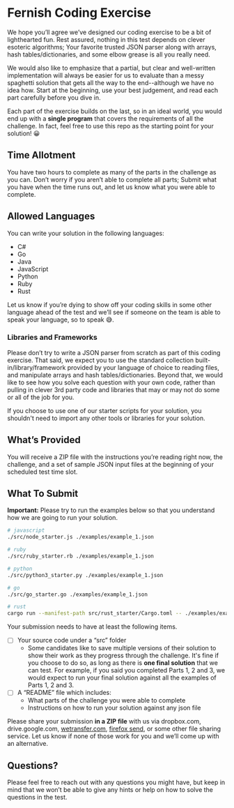 # Fernish Coding Exercise

We hope you’ll agree we’ve designed our coding exercise to be a bit of lighthearted fun. Rest assured, nothing in this test depends on clever esoteric algorithms; Your favorite trusted JSON parser along with arrays, hash tables/dictionaries, and some elbow grease is all you really need.

We would also like to emphasize that a partial, but clear and well-written implementation will always be easier for us to evaluate than a messy spaghetti solution that gets all the way to the end--although we have no idea how. Start at the beginning, use your best judgement, and read each part carefully before you dive in.

Each part of the exercise builds on the last, so in an ideal world, you would end up with a **single program** that covers the requirements of all the challenge. In fact, feel free to use this repo as the starting point for your solution! 😀

## Time Allotment

You have two hours to complete as many of the parts in the challenge as you can. Don’t worry if you aren’t able to complete all parts; Submit what you have when the time runs out, and let us know what you were able to complete.

## Allowed Languages

You can write your solution in the following languages:

- C#
- Go
- Java
- JavaScript
- Python
- Ruby
- Rust

Let us know if you’re dying to show off your coding skills in some other language ahead of the test and we’ll see if someone on the team is able to speak your language, so to speak 😅.

### Libraries and Frameworks

Please don’t try to write a JSON parser from scratch as part of this coding exercise. That said, we expect you to use the standard collection built-in/library/framework provided by your language of choice to reading files, and manipulate arrays and hash tables/dictionaries. Beyond that, we would like to see how you solve each question with your own code, rather than pulling in clever 3rd party code and libraries that may or may not do some or all of the job for you.

If you choose to use one of our starter scripts for your solution, you shouldn't need to import any other tools or libraries for your solution.

## What’s Provided

You will receive a ZIP file with the instructions you’re reading right now, the challenge, and a set of sample JSON input files at the beginning of your scheduled test time slot.

## What To Submit

**Important:** Please try to run the examples below so that you understand how we are going to run your solution.

```bash
# javascript
./src/node_starter.js ./examples/example_1.json

# ruby
./src/ruby_starter.rb ./examples/example_1.json

# python
./src/python3_starter.py ./examples/example_1.json

# go
./src/go_starter.go ./examples/example_1.json

# rust
cargo run --manifest-path src/rust_starter/Cargo.toml -- ./examples/example_1.json 
```

Your submission needs to have at least the following items.

- [ ] Your source code under a “src” folder
  - Some candidates like to save multiple versions of their solution to show their work as they progress through the challenge. It's fine if you choose to do so, as long as there is **one final solution** that we can test. For example, if you said you completed Parts 1, 2 and 3, we would expect to run your final solution against all the examples of Parts 1, 2 and 3.
- [ ] A “README” file which includes:
  - What parts of the challenge you were able to complete
  - Instructions on how to run your solution against any json file

Please share your submission **in a ZIP file** with us via dropbox.com, drive.google.com, [wetransfer.com](http://wetransfer.com/), [firefox send](https://send.firefox.com/), or some other file sharing service. Let us know if none of those work for you and we’ll come up with an alternative.

## Questions?

Please feel free to reach out with any questions you might have, but keep in mind that we won’t be able to give any hints or help on how to solve the questions in the test.
